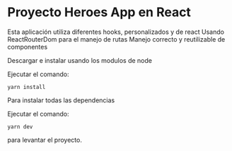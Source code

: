 # Proyecto Heroes App en React

Esta aplicación utiliza diferentes hooks, personalizados y de react
Usando ReactRouterDom para el manejo de rutas
Manejo correcto y reutilizable de componentes

Descargar e instalar usando los modulos de node

Ejecutar el comando:
```
yarn install
```

Para instalar todas las dependencias


Ejecutar el comando:

```
yarn dev
```

para levantar el proyecto.